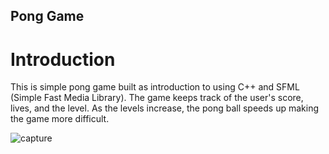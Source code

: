 ## Pong Game

# Introduction
This is simple pong game built as introduction to using C++ and SFML (Simple Fast Media Library). 
The game keeps track of the user's score, lives, and the level. As the levels increase, the pong ball speeds up making the game more difficult.

![capture](Pong/Capture/pong_capture.jpg)
